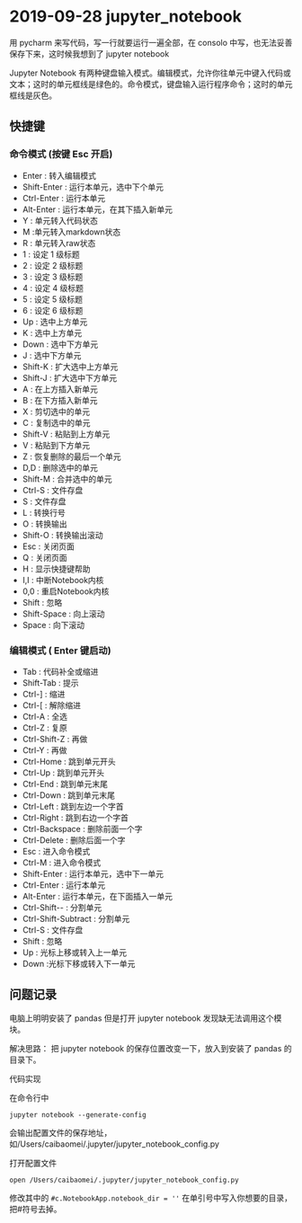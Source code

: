 # 2019-09-28 jupyter_notebook

用 pycharm 来写代码，写一行就要运行一遍全部，在 consolo 中写，也无法妥善保存下来，这时候我想到了 jupyter notebook

Jupyter Notebook 有两种键盘输入模式。编辑模式，允许你往单元中键入代码或文本；这时的单元框线是绿色的。命令模式，键盘输入运行程序命令；这时的单元框线是灰色。

## 快捷键

### 命令模式 (按键 Esc 开启)

* Enter : 转入编辑模式
* Shift-Enter : 运行本单元，选中下个单元
* Ctrl-Enter : 运行本单元
* Alt-Enter : 运行本单元，在其下插入新单元
* Y : 单元转入代码状态
* M :单元转入markdown状态
* R : 单元转入raw状态
* 1 : 设定 1 级标题
* 2 : 设定 2 级标题
* 3 : 设定 3 级标题
* 4 : 设定 4 级标题
* 5 : 设定 5 级标题
* 6 : 设定 6 级标题
* Up : 选中上方单元
* K : 选中上方单元
* Down : 选中下方单元
* J : 选中下方单元
* Shift-K : 扩大选中上方单元
* Shift-J : 扩大选中下方单元
* A : 在上方插入新单元
* B : 在下方插入新单元
* X : 剪切选中的单元
* C : 复制选中的单元
* Shift-V : 粘贴到上方单元
* V : 粘贴到下方单元
* Z : 恢复删除的最后一个单元
* D,D : 删除选中的单元
* Shift-M : 合并选中的单元
* Ctrl-S : 文件存盘
* S : 文件存盘
* L : 转换行号
* O : 转换输出
* Shift-O : 转换输出滚动
* Esc : 关闭页面
* Q : 关闭页面
* H : 显示快捷键帮助
* I,I : 中断Notebook内核
* 0,0 : 重启Notebook内核
* Shift : 忽略
* Shift-Space : 向上滚动
* Space : 向下滚动


### 编辑模式 ( Enter 键启动)

* Tab : 代码补全或缩进
* Shift-Tab : 提示
* Ctrl-] : 缩进
* Ctrl-[ : 解除缩进
* Ctrl-A : 全选
* Ctrl-Z : 复原
* Ctrl-Shift-Z : 再做
* Ctrl-Y : 再做
* Ctrl-Home : 跳到单元开头
* Ctrl-Up : 跳到单元开头
* Ctrl-End : 跳到单元末尾
* Ctrl-Down : 跳到单元末尾
* Ctrl-Left : 跳到左边一个字首
* Ctrl-Right : 跳到右边一个字首
* Ctrl-Backspace : 删除前面一个字
* Ctrl-Delete : 删除后面一个字
* Esc : 进入命令模式
* Ctrl-M : 进入命令模式
* Shift-Enter : 运行本单元，选中下一单元
* Ctrl-Enter : 运行本单元
* Alt-Enter : 运行本单元，在下面插入一单元
* Ctrl-Shift-- : 分割单元
* Ctrl-Shift-Subtract : 分割单元
* Ctrl-S : 文件存盘
* Shift : 忽略
* Up : 光标上移或转入上一单元
* Down :光标下移或转入下一单元

## 问题记录

电脑上明明安装了 pandas 但是打开 jupyter notebook 发现缺无法调用这个模块。

解决思路：
把 jupyter notebook 的保存位置改变一下，放入到安装了 pandas 的目录下。

代码实现

在命令行中

```
jupyter notebook --generate-config
```
会输出配置文件的保存地址，如/Users/caibaomei/.jupyter/jupyter_notebook_config.py

打开配置文件

```
open /Users/caibaomei/.jupyter/jupyter_notebook_config.py
```
修改其中的
`#c.NotebookApp.notebook_dir = ''`
在单引号中写入你想要的目录，把#符号去掉。


